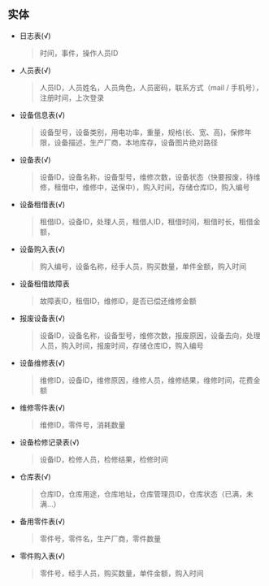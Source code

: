 ## 实体

- 日志表(√)

    > 时间，事件，操作人员ID

- 人员表(√)

    > 人员ID，人员姓名，人员角色，人员密码，联系方式（mail / 手机号），注册时间，上次登录

- 设备信息表(√)

    > 设备型号，设备类别，用电功率，重量，规格(长、宽、高)，保修年限，设备描述，生产厂商，本地库存，设备图片绝对路径

- 设备表(√)

    > 设备ID，设备名称，设备型号，维修次数，设备状态（快要报废，待维修，租借中，维修中，送保中），购入时间，存储仓库ID，购入编号

- 设备租借表(√)

    > 租借ID，设备ID，处理人员，租借人ID，租借时间，租借时长，租借金额，

- 设备购入表(√)

    > 购入编号，设备名称，经手人员，购买数量，单件金额，购入时间

- 设备租借故障表

    > 故障表ID，租借ID，维修ID，是否已偿还维修金额

- 报废设备表(√)

    > 设备ID，设备名称，设备型号，维修次数，报废原因，设备去向，处理人员，购入时间，报废时间，存储仓库ID，购入编号

- 设备维修表(√)

    > 维修ID，设备ID，维修原因，维修人员，维修结果，维修时间，花费金额

- 维修零件表(√)

    > 维修ID，零件号，消耗数量

- 设备检修记录表(√)

    > 设备ID，检修人员，检修结果，检修时间

- 仓库表(√)

    > 仓库ID，仓库用途，仓库地址，仓库管理员ID，仓库状态（已满，未满...）

- 备用零件表(√)

    > 零件号，零件名，生产厂商，零件数量

- 零件购入表(√)

    > 零件号，经手人员，购买数量，单件金额，购入时间

